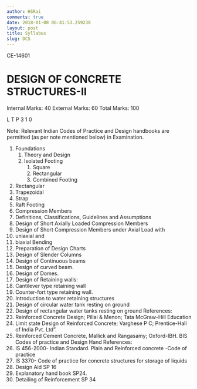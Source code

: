 ```yaml
---
author: HSRai
comments: true
date: 2018-01-08 06:41:53.259238
layout: post
title: Syllabus
slug: DCS
---
```


CE-14601
# DESIGN OF CONCRETE STRUCTURES-II
Internal Marks: 40	External Marks: 60	Total Marks: 100

L T P
3 1 0

Note: Relevant Indian Codes of Practice and Design handbooks are permitted (as per
note mentioned below) in Examination.

1. Foundations
   1. Theory and Design
   2. Isolated Footing 
      1. Square
      2. Rectangular
      3. Combined Footing
1. Rectangular
2. Trapezoidal
3. Strap
4. Raft Footing
2. Compression Members
1. Definitions, Classifications, Guidelines and Assumptions
2. Design of Short Axially Loaded Compression Members
3. Design of Short Compression Members under Axial Load with
1. uniaxial and
2. biaxial Bending
3. Preparation of Design Charts
4. Design of Slender Columns
3. Design of Continuous beams
4. Design of curved beam.
5. Design of Domes.
6. Design of Retaining walls:
1. Cantilever type retaining wall
2. Counter-fort type retaining wall.
7. Introduction to water retaining structures
1. Design of circular water tank resting on ground
2. Design of rectangular water tanks resting on ground
References:
1. Reinforced Concrete Design; Pillai & Menon; Tata McGraw-Hill Education
2. Limit state Design of Reinforced Concrete; Varghese P C; Prentice-Hall of India Pvt. Ltd”.
3. Reinforced Cement Concrete, Mallick and Rangasamy; Oxford-IBH.
BIS Codes of practice and Design Hand References:
1. IS 456-2000- Indian Standard. Plain and Reinforced concrete -Code of practice
2. IS 3370- Code of practice for concrete structures for storage of liquids
3. Design Aid SP 16
4. Explanatory hand book SP24.
5. Detailing of Reinforcement SP 34
